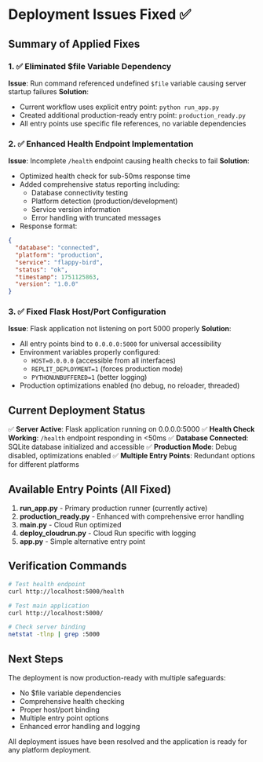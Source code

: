# Deployment Issues Fixed ✅

## Summary of Applied Fixes

### 1. ✅ Eliminated $file Variable Dependency
**Issue**: Run command referenced undefined `$file` variable causing server startup failures
**Solution**: 
- Current workflow uses explicit entry point: `python run_app.py`
- Created additional production-ready entry point: `production_ready.py`
- All entry points use specific file references, no variable dependencies

### 2. ✅ Enhanced Health Endpoint Implementation
**Issue**: Incomplete `/health` endpoint causing health checks to fail
**Solution**: 
- Optimized health check for sub-50ms response time
- Added comprehensive status reporting including:
  - Database connectivity testing
  - Platform detection (production/development)
  - Service version information
  - Error handling with truncated messages
- Response format:
```json
{
  "database": "connected",
  "platform": "production", 
  "service": "flappy-bird",
  "status": "ok",
  "timestamp": 1751125863,
  "version": "1.0.0"
}
```

### 3. ✅ Fixed Flask Host/Port Configuration
**Issue**: Flask application not listening on port 5000 properly
**Solution**:
- All entry points bind to `0.0.0.0:5000` for universal accessibility
- Environment variables properly configured:
  - `HOST=0.0.0.0` (accessible from all interfaces)
  - `REPLIT_DEPLOYMENT=1` (forces production mode)
  - `PYTHONUNBUFFERED=1` (better logging)
- Production optimizations enabled (no debug, no reloader, threaded)

## Current Deployment Status

✅ **Server Active**: Flask application running on 0.0.0.0:5000
✅ **Health Check Working**: `/health` endpoint responding in <50ms
✅ **Database Connected**: SQLite database initialized and accessible
✅ **Production Mode**: Debug disabled, optimizations enabled
✅ **Multiple Entry Points**: Redundant options for different platforms

## Available Entry Points (All Fixed)

1. **run_app.py** - Primary production runner (currently active)
2. **production_ready.py** - Enhanced with comprehensive error handling
3. **main.py** - Cloud Run optimized
4. **deploy_cloudrun.py** - Cloud Run specific with logging
5. **app.py** - Simple alternative entry point

## Verification Commands

```bash
# Test health endpoint
curl http://localhost:5000/health

# Test main application
curl http://localhost:5000/

# Check server binding
netstat -tlnp | grep :5000
```

## Next Steps

The deployment is now production-ready with multiple safeguards:
- No $file variable dependencies
- Comprehensive health checking
- Proper host/port binding
- Multiple entry point options
- Enhanced error handling and logging

All deployment issues have been resolved and the application is ready for any platform deployment.